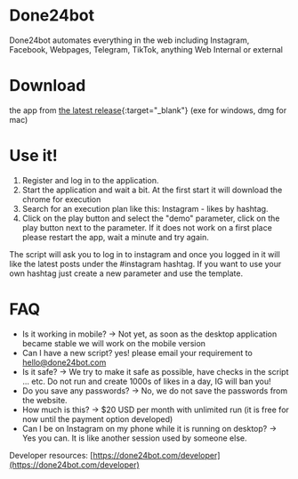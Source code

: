 <script type="text/javascript" src="/chat.js" ></script>
<script type="text/javascript" src="/google.js" ></script>

# Done24bot
Done24bot automates everything in the web including Instagram, Facebook, Webpages, Telegram, TikTok, anything Web Internal or external

# Download 
the app from [the latest release](https://github.com/xshopper/done24bot/releases/latest){:target="_blank"} (exe for windows, dmg for mac)

# Use it!
1. Register and log in to the application.
2. Start the application and wait a bit. At the first start it will download the chrome for execution
3. Search for an execution plan like this: Instagram - likes by hashtag.
4. Click on the play button and select the "demo" parameter, click on the play button next to the parameter.
If it does not work on a first place please restart the app, wait a minute and try again.

The script will ask you to log in to instagram and once you logged in it will like the latest posts under the #instagram hashtag.
If you want to use your own hashtag just create a new parameter and use the template.

# FAQ
* Is it working in mobile? -> Not yet, as soon as the desktop application became stable we will work on the mobile version
* Can I have a new script? yes! please email your requirement to hello@done24bot.com
* Is it safe? -> We try to make it safe as possible, have checks in the script ... etc. Do not run and create 1000s of likes in a day, IG will ban you!
* Do you save any passwords? -> No, we do not save the passwords from the website.
* How much is this? -> $20 USD per month with unlimited run (it is free for now until the payment option developed)
* Can I be on Instagram on my phone while it is running on desktop? -> Yes you can. It is like another session used by someone else.

Developer resources: [https://done24bot.com/developer](https://done24bot.com/developer)
